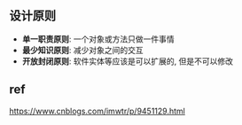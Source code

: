 

## 设计原则

- **单一职责原则**: 一个对象或方法只做一件事情
- **最少知识原则**: 减少对象之间的交互
- **开放封闭原则**: 软件实体等应该是可以扩展的, 但是不可以修改





## ref

https://www.cnblogs.com/imwtr/p/9451129.html